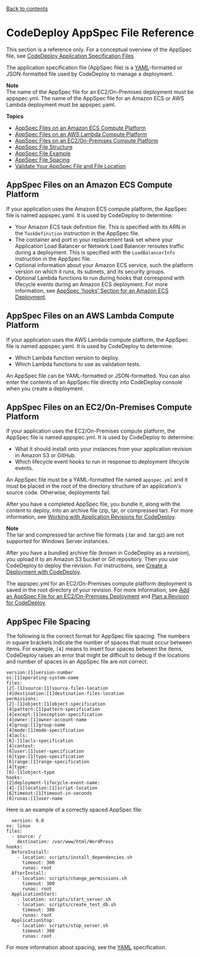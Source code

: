 [Back to contents](index.md)

# CodeDeploy AppSpec File Reference<a name="reference-appspec-file"></a>

This section is a reference only\. For a conceptual overview of the AppSpec file, see [CodeDeploy Application Specification Files](application-specification-files.md)\.

The application specification file \(AppSpec file\) is a [YAML](http://www.yaml.org)\-formatted or JSON\-formatted file used by CodeDeploy to manage a deployment\.

**Note**  
 The name of the AppSpec file for an EC2/On\-Premises deployment must be appspec\.yml\. The name of the AppSpec file for an Amazon ECS or AWS Lambda deployment must be appspec\.yaml\. 

**Topics**
+ [AppSpec Files on an Amazon ECS Compute Platform](#appspec-reference-ecs)
+ [AppSpec Files on an AWS Lambda Compute Platform](#appspec-reference-lambda)
+ [AppSpec Files on an EC2/On\-Premises Compute Platform](#appspec-reference-server)
+ [AppSpec File Structure](reference-appspec-file-structure.md)
+ [AppSpec File Example](reference-appspec-file-example.md)
+ [AppSpec File Spacing](#reference-appspec-file-spacing)
+ [Validate Your AppSpec File and File Location](reference-appspec-file-validate.md)

## AppSpec Files on an Amazon ECS Compute Platform<a name="appspec-reference-ecs"></a>

 If your application uses the Amazon ECS compute platform, the AppSpec file is named appspec\.yaml\. It is used by CodeDeploy to determine: 
+  Your Amazon ECS task definition file\. This is specified with its ARN in the `TaskDefinition` instruction in the AppSpec file\. 
+  The container and port in your replacement task set where your Application Load Balancer or Network Load Balancer reroutes traffic during a deployment\. This is specified with the `LoadBalancerInfo` instruction in the AppSpec file\. 
+  Optional information about your Amazon ECS service, such the platform version on which it runs, its subnets, and its security groups\. 
+  Optional Lambda functions to run during hooks that correspond with lifecycle events during an Amazon ECS deployment\. For more information, see [AppSpec 'hooks' Section for an Amazon ECS Deployment](reference-appspec-file-structure-hooks.md#appspec-hooks-ecs)\. 

## AppSpec Files on an AWS Lambda Compute Platform<a name="appspec-reference-lambda"></a>

If your application uses the AWS Lambda compute platform, the AppSpec file is named appspec\.yaml\. It is used by CodeDeploy to determine: 
+ Which Lambda function version to deploy\.
+ Which Lambda functions to use as validation tests\.

An AppSpec file can be YAML\-formatted or JSON\-formatted\. You can also enter the contents of an AppSpec file directly into CodeDeploy console when you create a deployment\.

## AppSpec Files on an EC2/On\-Premises Compute Platform<a name="appspec-reference-server"></a>

 If your application uses the EC2/On\-Premises compute platform, the AppSpec file is named appspec\.yml\. It is used by CodeDeploy to determine:
+ What it should install onto your instances from your application revision in Amazon S3 or GitHub\.
+ Which lifecycle event hooks to run in response to deployment lifecycle events\.

An AppSpec file must be a YAML\-formatted file named `appspec.yml` and it must be placed in the root of the directory structure of an application's source code\. Otherwise, deployments fail\.

After you have a completed AppSpec file, you bundle it, along with the content to deploy, into an archive file \(zip, tar, or compressed tar\)\. For more information, see [Working with Application Revisions for CodeDeploy](application-revisions.md)\.

**Note**  
The tar and compressed tar archive file formats \(\.tar and \.tar\.gz\) are not supported for Windows Server instances\.

After you have a bundled archive file \(known in CodeDeploy as a *revision*\), you upload it to an Amazon S3 bucket or Git repository\. Then you use CodeDeploy to deploy the revision\. For instructions, see [Create a Deployment with CodeDeploy](deployments-create.md)\.

The appspec\.yml for an EC2/On\-Premises compute platform deployment is saved in the root directory of your revision\. For more information, see [Add an AppSpec File for an EC2/On\-Premises Deployment](application-revisions-appspec-file.md#add-appspec-file-server) and [Plan a Revision for CodeDeploy](application-revisions-plan.md)\. 

## AppSpec File Spacing<a name="reference-appspec-file-spacing"></a>

The following is the correct format for AppSpec file spacing\. The numbers in square brackets indicate the number of spaces that must occur between items\. For example, `[4]` means to insert four spaces between the items\. CodeDeploy raises an error that might be difficult to debug if the locations and number of spaces in an AppSpec file are not correct\.

```
version:[1]version-number
os:[1]operating-system-name
files:
[2]-[1]source:[1]source-files-location
[4]destination:[1]destination-files-location
permissions:
[2]-[1]object:[1]object-specification
[4]pattern:[1]pattern-specification
[4]except:[1]exception-specification
[4]owner:[1]owner-account-name
[4]group:[1]group-name
[4]mode:[1]mode-specification
[4]acls: 
[6]-[1]acls-specification 
[4]context:
[6]user:[1]user-specification
[6]type:[1]type-specification
[6]range:[1]range-specification
[4]type:
[6]-[1]object-type
hooks:
[2]deployment-lifecycle-event-name:
[4]-[1]location:[1]script-location
[6]timeout:[1]timeout-in-seconds
[6]runas:[1]user-name
```

Here is an example of a correctly spaced AppSpec file:

```
  version: 0.0
os: linux
files:
  - source: /
    destination: /var/www/html/WordPress
hooks:
  BeforeInstall:
    - location: scripts/install_dependencies.sh
      timeout: 300
      runas: root
  AfterInstall:
    - location: scripts/change_permissions.sh
      timeout: 300
      runas: root
  ApplicationStart:
    - location: scripts/start_server.sh
    - location: scripts/create_test_db.sh
      timeout: 300
      runas: root
  ApplicationStop:
    - location: scripts/stop_server.sh
      timeout: 300
      runas: root
```

For more information about spacing, see the [YAML](http://www.yaml.org) specification\.